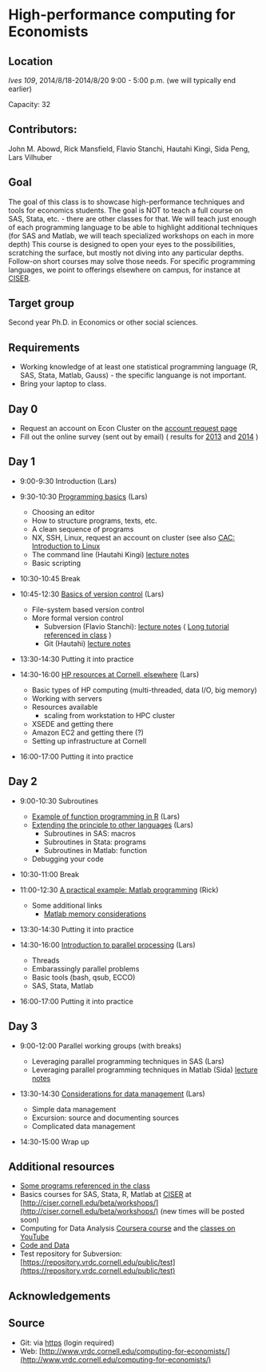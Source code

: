 High-performance computing for Economists
=========================================

Location
--------
*Ives 109*, 2014/8/18-2014/8/20 9:00 - 5:00 p.m. (we will typically end earlier)

Capacity: 32 

Contributors:
------------
John M. Abowd, Rick Mansfield, Flavio Stanchi, Hautahi Kingi, Sida Peng, Lars Vilhuber

Goal
----
The goal of this class is to showcase high-performance techniques and tools for economics students. The goal is NOT to teach a full 
course on SAS, Stata, etc. - there are other classes for that. We will teach just enough of each programming language to
be able to highlight additional techniques (for SAS and Matlab, we will teach specialized workshops on each in more depth)
 This course is designed to open your eyes to the possibilities, scratching
the surface, but mostly not diving into any particular depths. Follow-on short courses may solve those needs. For
specific programming languages, we point to offerings elsewhere on campus, for instance at [CISER](http://www.ciser.cornell.edu). 

Target group
------------
Second year Ph.D. in Economics or other social sciences.

Requirements
------------
* Working knowledge of at least one statistical programming language (R, SAS, Stata, Matlab, Gauss) - the specific languange is not important.
* Bring your laptop to class.

Day 0
-----
* Request an account on Econ Cluster on the [account request page](https://www.cac.cornell.edu/services/external/RequestCACid.aspx?ProjectID=lv39_0004)
* Fill out the online survey (sent out by email) ( results for [2013](SurveyResults2013.pdf) and [2014](Computing_in_Economics_2014_results.pdf) )

Day 1
-----
* 9:00-9:30 Introduction (Lars)

* 9:30-10:30 [Programming basics](../documents/day1-1.pdf) (Lars)
	* Choosing an editor
	* How to structure programs, texts, etc.
	* A clean sequence of programs
	* NX, SSH, Linux, request an account on cluster (see also [CAC: Introduction to Linux](https://www.cac.cornell.edu/VW/Linux/default.aspx?id=xup_guest)
	* The command line (Hautahi Kingi) [lecture notes](../Git_CL_Slides/Slides_CommandLine.pdf)
  * Basic scripting

* 10:30-10:45 Break

* 10:45-12:30 [Basics of version control](../documents/day1-2.pdf) (Lars)
	* File-system based version control 
	* More formal version control
		- Subversion (Flavio Stanchi):  [lecture notes](../SVN_Presentation/Subversion_slides.pdf) ( [Long tutorial referenced in class](COMPUTER_Subversion_LongTutorial.pdf) )
		- Git (Hautahi) [lecture notes](../Git_CL_Slides/Git_Notes.pdf)

* 13:30-14:30 Putting it into practice

* 14:30-16:00 [HP resources at Cornell, elsewhere](../documents/day3-1.pdf) (Lars)
	* Basic types of HP computing (multi-threaded, data I/O, big memory)
	* Working with servers
	* Resources available
		* scaling from workstation to HPC cluster
	* XSEDE and getting there
	* Amazon EC2 and getting there (?)
	* Setting up infrastructure at Cornell

* 16:00-17:00 Putting it into practice

Day 2
-----
* 9:00-10:30 Subroutines
    * [Example of function programming in R](../documents/day2-1.pdf) (Lars)
    * [Extending the principle to other languages](../documents/HPC_Class_SubRoutines.pdf) (Lars)
		* Subroutines in SAS: macros
		* Subroutines in Stata: programs
		* Subroutines in Matlab: function
    * Debugging your code

* 10:30-11:00 Break

* 11:00-12:30 [A practical example: Matlab programming](../documents/Matlab%20Big%20Data%20Techniques.pdf) (Rick)
    * Some additional links
        * [Matlab memory considerations](http://www.mathworks.com/help/matlab/matlab_prog/strategies-for-efficient-use-of-memory.html)

* 13:30-14:30 Putting it into practice

* 14:30-16:00 [Introduction to parallel processing](../documents/HPC_Class_Parallel.pdf) (Lars)
	* Threads
	* Embarassingly parallel problems
	* Basic tools (bash, qsub, ECCO)
	* SAS, Stata, Matlab

* 16:00-17:00 Putting it into practice

Day 3
-----
* 9:00-12:00 Parallel working groups (with breaks)
	* Leveraging parallel programming techniques in SAS (Lars)
	* Leveraging parallel programming techniques in Matlab (Sida) [lecture notes](../Matlab/peng-matlabparallel.pdf)

* 13:30-14:30 [Considerations for data management](../web/coming-soon.html) (Lars)
	* Simple data management
	* Excursion: source and documenting sources
	* Complicated data management


* 14:30-15:00 Wrap up

Additional resources
--------------------
 * [Some programs referenced in the class](programs.html)
 * Basics courses for SAS, Stata, R, Matlab at [CISER](http://www.ciser.cornell.edu) at [http://ciser.cornell.edu/beta/workshops/](http://ciser.cornell.edu/beta/workshops/) (new times will be posted soon)
 * Computing for Data Analysis [Coursera course](https://www.coursera.org/course/compdata) and the [classes on YouTube](https://www.youtube.com/results?search_query=roger+peng+computing+for+data+analysis)
 * [Code and Data](http://faculty.chicagobooth.edu/jesse.shapiro/research/CodeAndData.pdf)
 * Test repository for Subversion: [https://repository.vrdc.cornell.edu/public/test](https://repository.vrdc.cornell.edu/public/test)

Acknowledgements
----------------

Source
------
* Git: via [https](https://vilhuberl@bitbucket.org/computing4economists/computing-for-economists) (login required)
* Web: [http://www.vrdc.cornell.edu/computing-for-economists/](http://www.vrdc.cornell.edu/computing-for-economists/)


